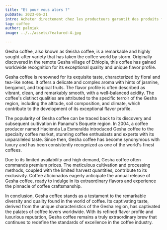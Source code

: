 ```yaml
---
title: "Et pour vous alors ?"
pubDate: 2023-06-21
intro: Acheter directement chez les producteurs garantit des produits frais, de saison, et de meilleure qualité, souvent à des prix plus avantageux. Cela permet aux consommateurs de connaître l'origine des aliments et de soutenir les pratiques agricoles durables. En plus, l'expérience est plus authentique et renforce le lien avec le terroir local.
tag: coffee
author: palmiak
image: ../../assets/featured-4.jpg

---
```

Gesha coffee, also known as Geisha coffee, is a remarkable and highly sought-after variety that has taken the coffee world by storm. Originally discovered in the remote Gesha village of Ethiopia, this coffee has gained worldwide recognition for its exceptional quality and unique flavor profile.

Gesha coffee is renowned for its exquisite taste, characterized by floral and tea-like notes. It offers a delicate and complex aroma with hints of jasmine, bergamot, and tropical fruits. The flavor profile is often described as vibrant, clean, and remarkably smooth, with a well-balanced acidity. The coffee's distinct qualities are attributed to the specific terroir of the Gesha region, including the altitude, soil composition, and climate, which contribute to the development of its exceptional flavor profile.

The popularity of Gesha coffee can be traced back to its discovery and subsequent cultivation in Panama's Boquete region. In 2004, a coffee producer named Hacienda La Esmeralda introduced Gesha coffee to the specialty coffee market, stunning coffee enthusiasts and experts with its unparalleled taste. Since then, Gesha coffee has become synonymous with luxury and has been consistently recognized as one of the world's finest coffees.

Due to its limited availability and high demand, Gesha coffee often commands premium prices. The meticulous cultivation and processing methods, coupled with the limited harvest quantities, contribute to its exclusivity. Coffee aficionados eagerly anticipate the annual release of Gesha coffee, ready to indulge in its extraordinary flavors and experience the pinnacle of coffee craftsmanship.

In conclusion, Gesha coffee stands as a testament to the remarkable diversity and quality found in the world of coffee. Its captivating taste, derived from the unique characteristics of the Gesha region, has captivated the palates of coffee lovers worldwide. With its refined flavor profile and luxurious reputation, Gesha coffee remains a truly extraordinary brew that continues to redefine the standards of excellence in the coffee industry.